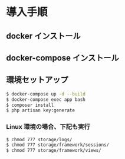 # 導入手順

## docker インストール

## docker-compose インストール

## 環境セットアップ
```bash
$ docker-compose up -d --build
$ docker-compose exec app bash
$ composer install
$ php artisan key:generate
```

### Linux 環境の場合、下記も実行
```bash
$ chmod 777 storage/logs/
$ chmod 777 storage/framework/sessions/
$ chmod 777 storage/framework/views/
```
